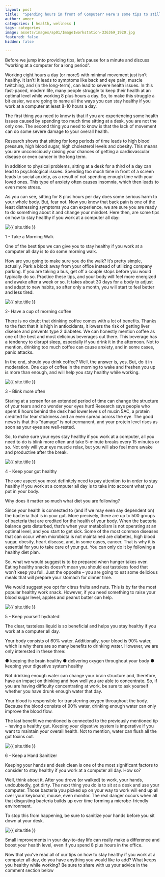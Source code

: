 ```yaml
---
layout: post
title:  "Spending hours in front of Computer? Here's some tips to still stay healthy!"
author: ameer
categories: [ health, wellness ]
tags: categories
image: assets/images/ap01/Image1workstation-336369_1920.jpg
featured: false
hidden: false

---
```


Before we jump into providing tips, let’s pause for a minute and discuss "working at a computer for a long period".

Working eight hours a day (or more!) with minimal movement just isn’t healthy. It isn’t! It leads to symptoms like back and eye pain, muscle twitching, and (in the long-term), can lead to severe health issues. In this fast-paced, modern life, many people struggle to keep their health at an optimal level while working 8 plus hours a day. So, to make this struggle a bit easier, we are going to name all the ways you can stay healthy if you work at a computer at least 8-10 hours a day.


The first thing you need to know is that if you are experiencing some health issues caused by spending too much time sitting at a desk, you are not the only one. The second thing you need to know is that the lack of movement can do some severe damage to your overall health.

Research shows that sitting for long periods of time leads to high blood pressure, high blood sugar, high cholesterol levels and obesity. This means you are unconsciously raising your chances of getting a cardiovascular disease or even cancer in the long term.


In addition to physical problems, sitting at a desk for a third of a day can lead to psychological issues. Spending too much time in front of a screen leads to social anxiety, as a result of not spending enough time with your loved ones. This type of anxiety often causes insomnia, which then leads to even more stress.

As you can see, sitting for 8 plus hours per day does some serious harm to your whole body. But, fear not. Now you know that back pain is one of the least distressing symptoms you can experience, we are sure you are ready to do something about it and change your mindset. Here then, are some tips on how to stay healthy if you work at a computer all day:

<p class="mb-5"><img class="shadow-lg" src="{{site.baseurl}}/assets/images/ap01/Image2people-2565450_1920.jpg" alt="{{ site.title }}" /></p>

1 - Take a Morning Walk

One of the best tips we can give you to stay healthy if you work at a computer all day is to do some morning walk.

How are you going to make sure you do the walk? It’s pretty simple, actually. Park a block away from your office instead of utilizing company parking. If you are taking a bus, get off a couple stops before you would typically do so. Practice these tips, and your body will feel more energized and awake after a week or so.
It takes about 30 days for a body to adjust and adapt to new habits, so after only a month, you will start to feel better and less tired.

<p class="mb-5"><img class="shadow-lg" src="{{site.baseurl}}/assets/images/ap01/Image3coffee-1276778_1920.jpg" alt="{{ site.title }}" /></p>


2- Have a cup of morning coffee

There is no doubt that drinking coffee comes with a lot of benefits. Thanks to the fact that it is high in antioxidants, it lowers the risk of getting liver disease and prevents type 2 diabetes. We can honestly mention coffee as one of the best and most delicious beverages out there. This beverage has a tendency to disrupt sleep, especially if you drink it in the afternoon. Not to mention, drinking too much coffee can cause anxiety, and in some cases, panic attacks.

In the end, should you drink coffee? Well, the answer is, yes. But, do it in moderation. One cup of coffee in the morning to wake and freshen you up is more than enough, and will help you stay healthy while working.


<p class="mb-5"><img class="shadow-lg" src="{{site.baseurl}}/assets/images/ap01/Image4eye-691269_1920.jpg" alt="{{ site.title }}" /></p>


3 - Blink more often

Staring at a screen for an extended period of time can change the structure of your tears and no wonder your eyes hurt! Research says people who spent 8 hours behind the desk had lower levels of mucin 5AC, a protein credited for tear stickiness and an even spread across the eye. The good news is that this “damage” is not permanent, and your protein level rises as soon as your eyes are well-rested.

So, to make sure your eyes stay healthy if you work at a computer, all you need to do is blink more often and take 5-minute breaks every 15 minutes or so. Not only will your eye muscle relax, but you will also feel more awake and productive after the break.


<p class="mb-5"><img class="shadow-lg" src="{{site.baseurl}}/assets/images/ap01/Image5fruit-1202313_1920.jpg" alt="{{ site.title }}" /></p>


4 - Keep your gut healthy



The one aspect you most definitely need to pay attention to in order to stay healthy if you work at a computer all day is to take into account what you put in your body.

Why does it matter so much what diet you are following?

Since your health is connected to (and if we may even say dependent on) the bacteria that is in your gut. More precisely, there are up to 500 groups of bacteria that are credited for the health of your body. When the bacteria balance gets disturbed, that’s when your metabolism is not operating at an optimal level, and you start to get sick. Some of the most common diseases that can occur when microbiota is not maintained are diabetes, high blood sugar, obesity, heart disease, and, in some cases, cancer. That is why it is essential for you to take care of your gut. You can only do it by following a healthy diet plan.

So, what we would suggest is to be prepared when hunger takes over. Eating healthy snacks doesn’t mean you should eat tasteless food that won’t keep you full. Just the opposite – you are going to eat some delicious meals that will prepare your stomach for dinner time.

We would suggest you opt for citrus fruits and nuts. This is by far the most popular healthy work snack. However, if you need something to raise your blood sugar level, apples and peanut butter can help.


<p class="mb-5"><img class="shadow-lg" src="{{site.baseurl}}/assets/images/ap01/Image6aqua-3771946_1920.jpg" alt="{{ site.title }}" /></p>


5 - Keep yourself hydrated



The clear, tasteless liquid is so beneficial and helps you stay healthy if you work at a computer all day.

Your body consists of 60% water. Additionally, your blood is 90% water, which is why there are so many benefits to drinking water. However, we are only interested in these three:

● keeping the brain healthy
● delivering oxygen throughout your body
● keeping your digestive system healthy

Not drinking enough water can change your brain structure and, therefore, have an impact on thinking and how well you are able to concentrate. So, if you are having difficulty concentrating at work, be sure to ask yourself whether you have drunk enough water that day.

Your blood is responsible for transferring oxygen throughout the body. Because the blood consists of 90% water, drinking enough water can only improve the blood flow.

The last benefit we mentioned is connected to the previously mentioned tip – having a healthy gut. Keeping your digestive system is imperative if you want to maintain your overall health. Not to mention, water can flush all the gut toxins out.


<p class="mb-5"><img class="shadow-lg" src="{{site.baseurl}}/assets/images/ap01/Image7hand-sanitizer-1416602-1280x960.jpg" alt="{{ site.title }}" /></p>


6 - Keep a Hand Sanitizer

Keeping your hands and desk clean is one of the most significant factors to consider to stay healthy if you work at a computer all day. How so?

Well, think about it. After you drove (or walked) to work, your hands, undoubtedly, got dirty. The next thing you do is to sit at a desk and use your computer. Those bacteria you picked up on your way to work will end up all over your keyboard, mouse, even monitor. The real danger occurs when all that disgusting bacteria builds up over time forming a microbe-friendly environment.

To stop this from happening, be sure to sanitize your hands before you sit down at your desk.





<p class="mb-5"><img class="shadow-lg" src="{{site.baseurl}}/assets/images/ap01/Image8adult-2449725_1920.jpg" alt="{{ site.title }}" /></p>



Small improvements in your day-to-day life can really make a difference and boost your health level, even if you spend 8 plus hours in the office.

Now that you’ve read all of our tips on how to stay healthy if you work at a computer all day, do you have anything you would like to add? What keeps you healthy while working? Be sure to share with us your advice in the comment section below
